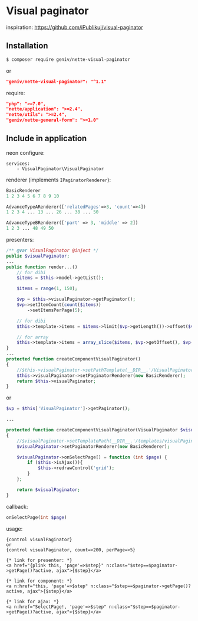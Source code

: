 Visual paginator
================

inspiration: https://github.com/iPublikuj/visual-paginator

Installation
------------
```sh
$ composer require geniv/nette-visual-paginator
```
or
```json
"geniv/nette-visual-paginator": "^1.1"
```

require:
```json
"php": ">=7.0",
"nette/application": ">=2.4",
"nette/utils": ">=2.4",
"geniv/nette-general-form": ">=1.0"
```

Include in application
----------------------
neon configure:
```neon
services:
    - VisualPaginator\VisualPaginator
```

renderer (implements `IPaginatorRenderer`):
```php
BasicRenderer
1 2 3 4 5 6 7 8 9 10

AdvanceTypeARenderer(['relatedPages'=>3, 'count'=>4])
1 2 3 4 ... 13 ... 26 ... 38 ... 50

AdvanceTypeBRenderer(['part' => 3, 'middle' => 2])
1 2 3 ... 48 49 50
```

presenters:
```php
/** @var VisualPaginator @inject */
public $visualPaginator;
...
public function render...()
    // for dibi
    $items = $this->model->getList();

    $items = range(1, 150);

    $vp = $this->visualPaginator->getPaginator();
    $vp->setItemCount(count($items))
        ->setItemsPerPage(5);

    // for dibi
    $this->template->items = $items->limit($vp->getLength())->offset($vp->getOffset());

    // for array
    $this->template->items = array_slice($items, $vp->getOffset(), $vp->getLength())
}
...
protected function createComponentVisualPaginator()
{
    //$this->visualPaginator->setPathTemplate(__DIR__.'/VisualPaginator.latte');
    $this->visualPaginator->setPaginatorRenderer(new BasicRenderer);
    return $this->visualPaginator;
}
```

or

```php
$vp = $this['VisualPaginator']->getPaginator();

...

protected function createComponentVisualPaginator(VisualPaginator $visualPaginator): VisualPaginator
{
    //$visualPaginator->setTemplatePath(__DIR__.'/templates/visualPaginator.latte');
    $visualPaginator->setPaginatorRenderer(new BasicRenderer);

    $visualPaginator->onSelectPage[] = function (int $page) {
        if ($this->isAjax()){
            $this->redrawControl('grid');
        }
    };

    return $visualPaginator;
}
```

callback:
```php
onSelectPage(int $page)
```

usage:
```latte
{control visualPaginator}
or
{control visualPaginator, count=>200, perPage=>5}

{* link for presenter: *}
<a href="{plink this, 'page'=>$step}" n:class="$step==$paginator->getPage()?active, ajax">{$step}</a>

{* link for component: *}
<a n:href="this, 'page'=>$step" n:class="$step==$paginator->getPage()?active, ajax">{$step}</a>

{* link for ajax: *}
<a n:href="SelectPage!, 'page'=>$step" n:class="$step==$paginator->getPage()?active, ajax">{$step}</a>
```
